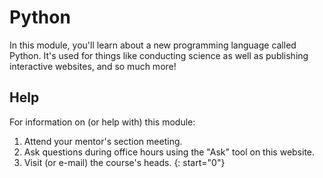 # Python

In this module, you'll learn about a new programming language called Python. It's used for things like conducting science as well as publishing interactive websites, and so much more!

## Help

For information on (or help with) this module:

1. Attend your mentor's section meeting.
1. Ask questions during office hours using the "Ask" tool on this website.
1. Visit (or e-mail) the course's heads.
{: start="0"}

